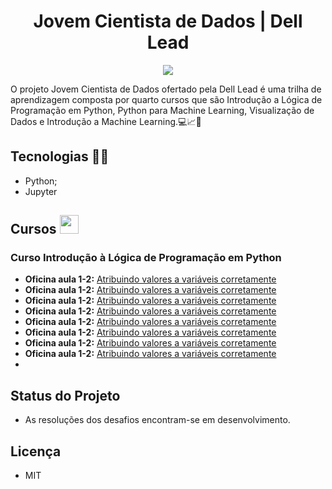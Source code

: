 <h1 align="center">  Jovem Cientista de Dados | Dell Lead </h1>

<p align="center"> 

<img src="https://user-images.githubusercontent.com/60404990/136980790-55dd70df-7335-45cd-a83a-ae56c890ab1c.jpeg"> 
</p>

O projeto Jovem Cientista de Dados ofertado pela Dell Lead é uma trilha de aprendizagem composta por quarto cursos que são Introdução a Lógica de Programação em Python, Python para Machine Learning, Visualização de Dados e Introdução a Machine Learning.💻📈💙

## Tecnologias 🚀🚀

- Python;
- Jupyter

## Cursos <img src = "https://image.flaticon.com/icons/svg/1388/1388007.svg" width="30" height="30">

 ### Curso Introdução à Lógica de Programação em Python
 
  - **Oficina aula 1-2:** [Atribuindo valores a variáveis corretamente]()
  - **Oficina aula 1-2:** [Atribuindo valores a variáveis corretamente]()
  - **Oficina aula 1-2:** [Atribuindo valores a variáveis corretamente]()
  - **Oficina aula 1-2:** [Atribuindo valores a variáveis corretamente]()
  - **Oficina aula 1-2:** [Atribuindo valores a variáveis corretamente]()
  - **Oficina aula 1-2:** [Atribuindo valores a variáveis corretamente]()
  - **Oficina aula 1-2:** [Atribuindo valores a variáveis corretamente]()
  - **Oficina aula 1-2:** [Atribuindo valores a variáveis corretamente]()
  - 
 
## Status do Projeto
- As resoluções dos desafios encontram-se em desenvolvimento.

## Licença
- MIT
